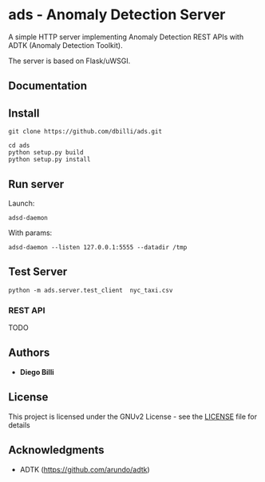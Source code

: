 # ads - Anomaly Detection Server

A simple HTTP server implementing Anomaly Detection REST APIs with ADTK (Anomaly Detection Toolkit).

The server is based on Flask/uWSGI.

## Documentation

## Install

    git clone https://github.com/dbilli/ads.git
    
    cd ads
    python setup.py build
    python setup.py install


## Run server

Launch:

    adsd-daemon

With params:

    adsd-daemon --listen 127.0.0.1:5555 --datadir /tmp

## Test Server

    python -m ads.server.test_client  nyc_taxi.csv

### REST API

TODO

## Authors

* **Diego Billi**

## License

This project is licensed under the GNUv2 License - see the [LICENSE](LICENSE) file for details

## Acknowledgments

* ADTK (https://github.com/arundo/adtk)
